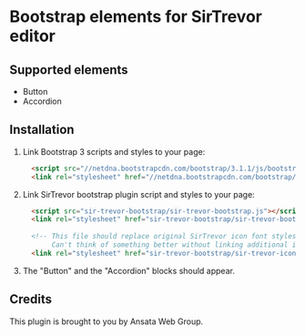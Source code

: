 Bootstrap elements for SirTrevor editor 
=======================================

Supported elements
------------------

* Button
* Accordion


Installation
------------

1. Link Bootstrap 3 scripts and styles to your page:

    ~~~html  
      <script src="//netdna.bootstrapcdn.com/bootstrap/3.1.1/js/bootstrap.min.js"></script>
      <link rel="stylesheet" href="//netdna.bootstrapcdn.com/bootstrap/3.1.1/css/bootstrap.min.css"/>
    ~~~
  
2. Link SirTrevor bootstrap plugin script and styles to your page:

    ~~~html
      <script src="sir-trevor-bootstrap/sir-trevor-bootstrap.js"></script>
      <link rel="stylesheet" href="sir-trevor-bootstrap/sir-trevor-bootstrap.css"/>
      
      <!-- This file should replace original SirTrevor icon font styles. 
           Can't think of something better without linking additional icon font files. -->
      <link rel="stylesheet" href="sir-trevor-bootstrap/sir-trevor-icons.css"/>
    ~~~

3. The "Button" and the "Accordion" blocks should appear.


Credits
-------

This plugin is brought to you by Ansata Web Group.

